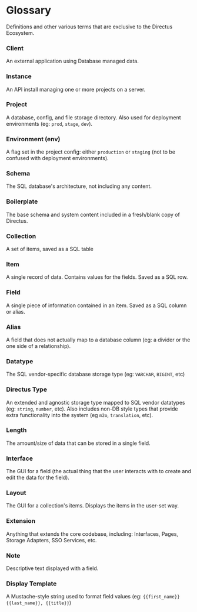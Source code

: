 # Glossary

Definitions and other various terms that are exclusive to the Directus Ecosystem.

### Client

An external application using Database managed data.

### Instance

An API install managing one or more projects on a server.

### Project

A database, config, and file storage directory. Also used for deployment environments (eg: `prod`, `stage`, `dev`).

### Environment (env)

A flag set in the project config: either `production` or `staging` (not to be confused with deployment environments).

### Schema

The SQL database's architecture, not including any content.

### Boilerplate

The base schema and system content included in a fresh/blank copy of Directus.

### Collection

A set of items, saved as a SQL table

### Item

A single record of data. Contains values for the fields. Saved as a SQL row.

### Field

A single piece of information contained in an item. Saved as a SQL column or alias.

### Alias

A field that does not actually map to a database column (eg: a divider or the one side of a relationship).

### Datatype

The SQL vendor-specific database storage type (eg: `VARCHAR`, `BIGINT`, etc)

### Directus Type

An extended and agnostic storage type mapped to SQL vendor datatypes (eg: `string`, `number`, etc). Also includes non-DB style types that provide extra functionality into the system (eg `m2o`, `translation`, etc).

### Length

The amount/size of data that can be stored in a single field.

### Interface

The GUI for a field (the actual thing that the user interacts with to create and edit the data for the field).

### Layout

The GUI for a collection's items. Displays the items in the user-set way.

### Extension

Anything that extends the core codebase, including: Interfaces, Pages, Storage Adapters, SSO Services, etc. 

### Note 

Descriptive text displayed with a field.

### Display Template

A Mustache-style string used to format field values (eg: `{{first_name}} {{last_name}}, {{title}}`)
